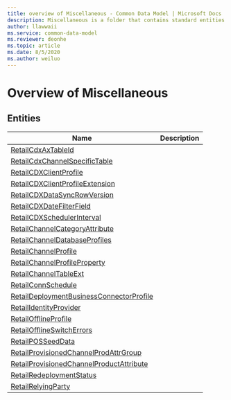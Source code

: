 ```yaml
---
title: overview of Miscellaneous - Common Data Model | Microsoft Docs
description: Miscellaneous is a folder that contains standard entities related to the Common Data Model.
author: llawwaii
ms.service: common-data-model
ms.reviewer: deonhe
ms.topic: article
ms.date: 8/5/2020
ms.author: weiluo
---
```


# Overview of Miscellaneous


## Entities

|Name|Description|
|---|---|
|[RetailCdxAxTableId](RetailCdxAxTableId.md)||
|[RetailCdxChannelSpecificTable](RetailCdxChannelSpecificTable.md)||
|[RetailCDXClientProfile](RetailCDXClientProfile.md)||
|[RetailCDXClientProfileExtension](RetailCDXClientProfileExtension.md)||
|[RetailCDXDataSyncRowVersion](RetailCDXDataSyncRowVersion.md)||
|[RetailCDXDateFilterField](RetailCDXDateFilterField.md)||
|[RetailCDXSchedulerInterval](RetailCDXSchedulerInterval.md)||
|[RetailChannelCategoryAttribute](RetailChannelCategoryAttribute.md)||
|[RetailChannelDatabaseProfiles](RetailChannelDatabaseProfiles.md)||
|[RetailChannelProfile](RetailChannelProfile.md)||
|[RetailChannelProfileProperty](RetailChannelProfileProperty.md)||
|[RetailChannelTableExt](RetailChannelTableExt.md)||
|[RetailConnSchedule](RetailConnSchedule.md)||
|[RetailDeploymentBusinessConnectorProfile](RetailDeploymentBusinessConnectorProfile.md)||
|[RetailIdentityProvider](RetailIdentityProvider.md)||
|[RetailOfflineProfile](RetailOfflineProfile.md)||
|[RetailOfflineSwitchErrors](RetailOfflineSwitchErrors.md)||
|[RetailPOSSeedData](RetailPOSSeedData.md)||
|[RetailProvisionedChannelProdAttrGroup](RetailProvisionedChannelProdAttrGroup.md)||
|[RetailProvisionedChannelProductAttribute](RetailProvisionedChannelProductAttribute.md)||
|[RetailRedeploymentStatus](RetailRedeploymentStatus.md)||
|[RetailRelyingParty](RetailRelyingParty.md)||
